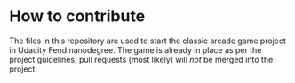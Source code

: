 # How to contribute

The files in this repository are used to start the classic arcade game project in Udacity Fend nanodegree.
The game is already in place as per the project guidelines, pull requests (most likely) will _not_ be merged into the project.
